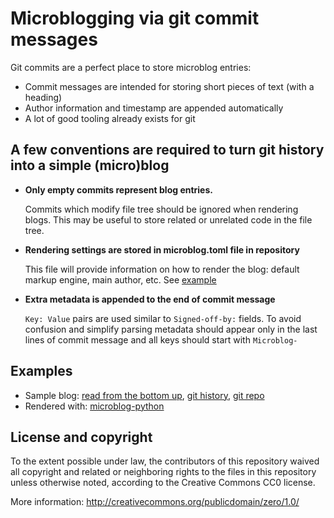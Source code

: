 # Microblogging via git commit messages

Git commits are a perfect place to store microblog entries:

- Commit messages are intended for storing short pieces of text (with a heading)
- Author information and timestamp are appended automatically
- A lot of good tooling already exists for git


## A few conventions are required to turn git history into a simple (micro)blog

- **Only empty commits represent blog entries.**

  Commits which modify file tree should be ignored when rendering blogs. This
  may be useful to store related or unrelated code in the file tree.

- **Rendering settings are stored in microblog.toml file in repository**

  This file will provide information on how to render the blog: default
  markup engine, main author, etc. See [example][microblog.toml]

[microblog.toml]: https://github.com/sio/microblog-python/blob/master/microblog.toml.example

- **Extra metadata is appended to the end of commit message**

  `Key: Value` pairs are used similar to `Signed-off-by:` fields. To avoid
  confusion and simplify parsing metadata should appear only in the last lines
  of commit message and all keys should start with `Microblog-`


## Examples

- Sample blog: [read from the bottom up][sample-render], [git history][sample],
  [git repo][sample-repo]
- Rendered with: [microblog-python]

[sample-render]: https://sio.github.io/microblog-spec/#4d48088968fbbe4157baf44380b4ce1d5c03fcc6
[sample]: https://github.com/sio/microblog-spec/commits/sample
[sample-repo]: https://github.com/sio/microblog-spec/tree/sample
[microblog-python]: https://github.com/sio/microblog-python


## License and copyright

To the extent possible under law, the contributors of this repository waived
all copyright and related or neighboring rights to the files in this
repository unless otherwise noted, according to the Creative Commons CC0
license.

More information: http://creativecommons.org/publicdomain/zero/1.0/
